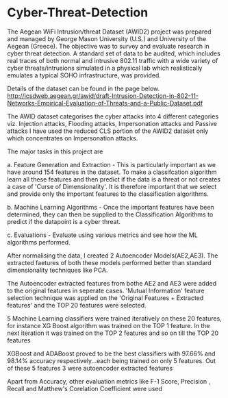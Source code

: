 # Cyber-Threat-Detection
The Aegean WiFi Intrusion/threat Dataset (AWID2) project was prepared and managed by
George Mason University (U.S.) and University of the Aegean (Greece). The objective was
to survey and evaluate research in cyber threat detection. A standard set of data to be
audited, which includes real traces of both normal and intrusive 802.11 traffic with a wide
variety of cyber threats/intrusions simulated in a physical lab which realistically emulates a
typical SOHO infrastructure, was provided.

Details of the dataset can be found in the page below.
http://icsdweb.aegean.gr/awid/draft-Intrusion-Detection-in-802-11-Networks-Empirical-Evaluation-of-Threats-and-a-Public-Dataset.pdf

The AWID dataset categorises the cyber attacks into 4 different categories viz. Injection attacks, Flooding attacks, Impersonation attacks and Passive attacks
I have used the reduced CLS portion of the AWID2 dataset only which concentrates on Impersonation attacks. 

The major tasks in this project are

a. Feature Generation and Extraction - This is particularly important as we have around 154 features in the dataset. To make a classifcation algorithm learn all these features and then predict
if the data is a threat or not creates a case of 'Curse of Dimensionality'. It is therefore important that we select and provide only the important features to the classification algorithms.

b. Machine Learning Algorithms - Once the important features have been determined, they can then be supplied to the Classification Algorithms to predict if the datapoint is a cyber threat. 

c. Evaluations - Evaluate using various metrics and see how the ML algorithms performed.

After normalising the data, I created 2 Autoencoder Models(AE2,AE3). The extracted faetures of both these models performed better than standard dimensionality techniques like PCA.

The Autoencoder extracted features from bothe AE2 and AE3 were added to the original features in seperate cases. 'Mutual Information' feature selection technique was applied on the 'Original Features + Extracted features' and the TOP 20 features were selected.

5 Machine Learning classifiers were trained iteratively on these 20 features, for instance XG Boost algorithm was trained on the TOP 1 feature. In the next iteration it was trained on the TOP 2 features and so on till the TOP 20 features

XGBoost and ADABoost proved to be the best classifiers with 97.66% and 98.14% accuracy respectively...each being trained on only 5 features. Out of these 5 features 3 were autoencoder extracted features 

Apart from Accuracy, other evaluation metrics like F-1 Score, Precision , Recall and Matthew's Corelation Coefficient were used
